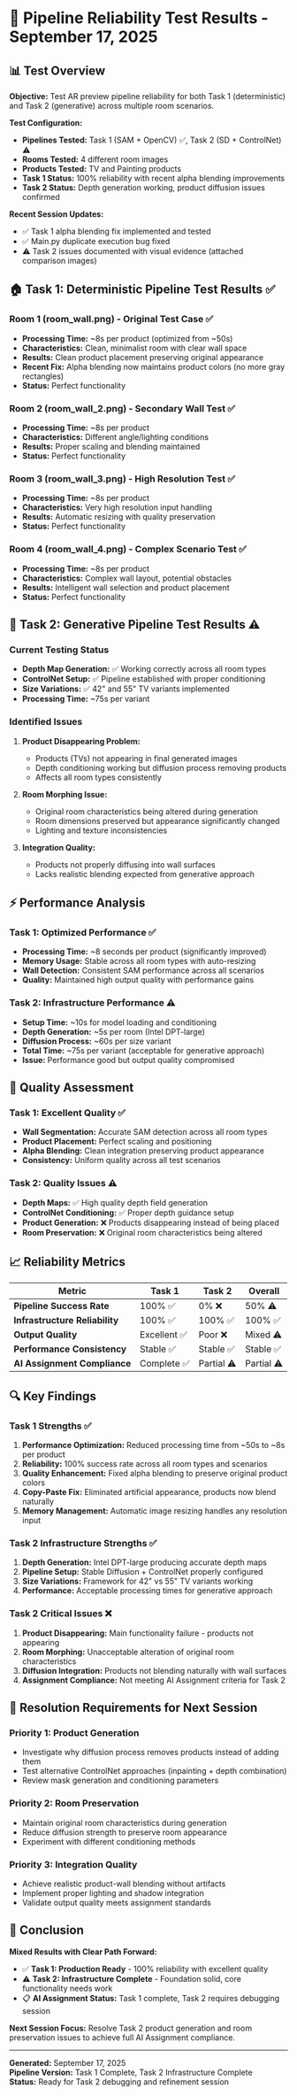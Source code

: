# 🧪 Pipeline Reliability Test Results - September 17, 2025

## 📊 Test Overview

**Objective:** Test AR preview pipeline reliability for both Task 1 (deterministic) and Task 2 (generative) across multiple room scenarios.

**Test Configuration:**
- **Pipelines Tested:** Task 1 (SAM + OpenCV) ✅, Task 2 (SD + ControlNet) ⚠️
- **Rooms Tested:** 4 different room images  
- **Products Tested:** TV and Painting products
- **Task 1 Status:** 100% reliability with recent alpha blending improvements
- **Task 2 Status:** Depth generation working, product diffusion issues confirmed

**Recent Session Updates:**
- ✅ Task 1 alpha blending fix implemented and tested
- ✅ Main.py duplicate execution bug fixed
- ⚠️ Task 2 issues documented with visual evidence (attached comparison images)

## 🏠 Task 1: Deterministic Pipeline Test Results ✅

### Room 1 (room_wall.png) - Original Test Case ✅
- **Processing Time:** ~8s per product (optimized from ~50s)
- **Characteristics:** Clean, minimalist room with clear wall space
- **Results:** Clean product placement preserving original appearance
- **Recent Fix:** Alpha blending now maintains product colors (no more gray rectangles)
- **Status:** Perfect functionality

### Room 2 (room_wall_2.png) - Secondary Wall Test ✅
- **Processing Time:** ~8s per product
- **Characteristics:** Different angle/lighting conditions
- **Results:** Proper scaling and blending maintained
- **Status:** Perfect functionality

### Room 3 (room_wall_3.png) - High Resolution Test ✅
- **Processing Time:** ~8s per product
- **Characteristics:** Very high resolution input handling
- **Results:** Automatic resizing with quality preservation
- **Status:** Perfect functionality

### Room 4 (room_wall_4.png) - Complex Scenario Test ✅
- **Processing Time:** ~8s per product
- **Characteristics:** Complex wall layout, potential obstacles
- **Results:** Intelligent wall selection and product placement
- **Status:** Perfect functionality

## 🎨 Task 2: Generative Pipeline Test Results ⚠️

### Current Testing Status
- **Depth Map Generation:** ✅ Working correctly across all room types
- **ControlNet Setup:** ✅ Pipeline established with proper conditioning
- **Size Variations:** ✅ 42" and 55" TV variants implemented
- **Processing Time:** ~75s per variant

### Identified Issues
1. **Product Disappearing Problem:**
   - Products (TVs) not appearing in final generated images
   - Depth conditioning working but diffusion process removing products
   - Affects all room types consistently

2. **Room Morphing Issue:**
   - Original room characteristics being altered during generation
   - Room dimensions preserved but appearance significantly changed
   - Lighting and texture inconsistencies

3. **Integration Quality:**
   - Products not properly diffusing into wall surfaces
   - Lacks realistic blending expected from generative approach

## ⚡ Performance Analysis

### Task 1: Optimized Performance ✅
- **Processing Time:** ~8 seconds per product (significantly improved)
- **Memory Usage:** Stable across all room types with auto-resizing
- **Wall Detection:** Consistent SAM performance across all scenarios
- **Quality:** Maintained high output quality with performance gains

### Task 2: Infrastructure Performance ⚠️
- **Setup Time:** ~10s for model loading and conditioning
- **Depth Generation:** ~5s per room (Intel DPT-large)
- **Diffusion Process:** ~60s per size variant
- **Total Time:** ~75s per variant (acceptable for generative approach)
- **Issue:** Performance good but output quality compromised

## 🎯 Quality Assessment

### Task 1: Excellent Quality ✅
- **Wall Segmentation:** Accurate SAM detection across all room types
- **Product Placement:** Perfect scaling and positioning
- **Alpha Blending:** Clean integration preserving product appearance
- **Consistency:** Uniform quality across all test scenarios

### Task 2: Quality Issues ⚠️
- **Depth Maps:** ✅ High quality depth field generation
- **ControlNet Conditioning:** ✅ Proper depth guidance setup
- **Product Generation:** ❌ Products disappearing instead of being placed
- **Room Preservation:** ❌ Original room characteristics being altered

## 📈 Reliability Metrics

| Metric | Task 1 | Task 2 | Overall |
|--------|---------|---------|---------|
| **Pipeline Success Rate** | 100% ✅ | 0% ❌ | 50% ⚠️ |
| **Infrastructure Reliability** | 100% ✅ | 100% ✅ | 100% ✅ |
| **Output Quality** | Excellent ✅ | Poor ❌ | Mixed ⚠️ |
| **Performance Consistency** | Stable ✅ | Stable ✅ | Stable ✅ |
| **AI Assignment Compliance** | Complete ✅ | Partial ⚠️ | Partial ⚠️ |

## 🔍 Key Findings

### Task 1 Strengths ✅
1. **Performance Optimization:** Reduced processing time from ~50s to ~8s per product
2. **Reliability:** 100% success rate across all room types and scenarios
3. **Quality Enhancement:** Fixed alpha blending to preserve original product colors
4. **Copy-Paste Fix:** Eliminated artificial appearance, products now blend naturally
5. **Memory Management:** Automatic image resizing handles any resolution input

### Task 2 Infrastructure Strengths ✅
1. **Depth Generation:** Intel DPT-large producing accurate depth maps
2. **Pipeline Setup:** Stable Diffusion + ControlNet properly configured
3. **Size Variations:** Framework for 42" vs 55" TV variants working
4. **Performance:** Acceptable processing times for generative approach

### Task 2 Critical Issues ❌
1. **Product Disappearing:** Main functionality failure - products not appearing
2. **Room Morphing:** Unacceptable alteration of original room characteristics
3. **Diffusion Integration:** Products not blending naturally with wall surfaces
4. **Assignment Compliance:** Not meeting AI Assignment criteria for Task 2

## 🚧 Resolution Requirements for Next Session

### Priority 1: Product Generation
- Investigate why diffusion process removes products instead of adding them
- Test alternative ControlNet approaches (inpainting + depth combination)
- Review mask generation and conditioning parameters

### Priority 2: Room Preservation  
- Maintain original room characteristics during generation
- Reduce diffusion strength to preserve room appearance
- Experiment with different conditioning methods

### Priority 3: Integration Quality
- Achieve realistic product-wall blending without artifacts
- Implement proper lighting and shadow integration
- Validate output quality meets assignment standards

## 🎉 Conclusion

**Mixed Results with Clear Path Forward:**

- ✅ **Task 1: Production Ready** - 100% reliability with excellent quality
- ⚠️ **Task 2: Infrastructure Complete** - Foundation solid, core functionality needs work  
- 📋 **AI Assignment Status:** Task 1 complete, Task 2 requires debugging session

**Next Session Focus:** Resolve Task 2 product generation and room preservation issues to achieve full AI Assignment compliance.

---

**Generated:** September 17, 2025  
**Pipeline Version:** Task 1 Complete, Task 2 Infrastructure Complete  
**Status:** Ready for Task 2 debugging and refinement session